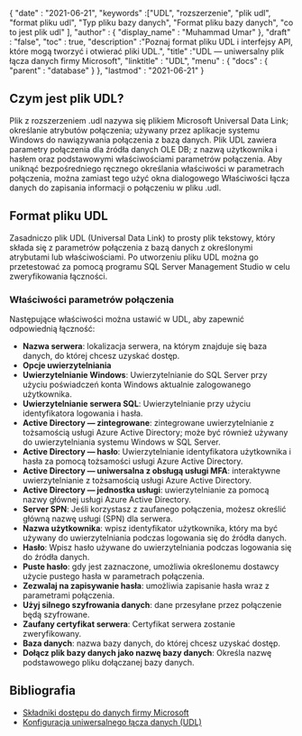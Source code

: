{
  "date" : "2021-06-21",
  "keywords" :["UDL", "rozszerzenie", "plik udl", "format pliku udl", "Typ pliku bazy danych", "Format pliku bazy danych", "co to jest plik udl" ],
  "author" : {
    "display_name" : "Muhammad Umar"
},
  "draft" : "false",
  "toc" : true,
  "description" :"Poznaj format pliku UDL i interfejsy API, które mogą tworzyć i otwierać pliki UDL.",
  "title" :"UDL — uniwersalny plik łącza danych firmy Microsoft",
  "linktitle" : "UDL",
  "menu" : {
    "docs" : {
      "parent" : "database"
}
},
  "lastmod" : "2021-06-21"
}

## Czym jest plik UDL?
Plik z rozszerzeniem .udl nazywa się plikiem Microsoft Universal Data Link; określanie atrybutów połączenia; używany przez aplikacje systemu Windows do nawiązywania połączenia z bazą danych. Plik UDL zawiera parametry połączenia dla źródła danych OLE DB; z nazwą użytkownika i hasłem oraz podstawowymi właściwościami parametrów połączenia. Aby uniknąć bezpośredniego ręcznego określania właściwości w parametrach połączenia, można zamiast tego użyć okna dialogowego Właściwości łącza danych do zapisania informacji o połączeniu w pliku .udl.

## Format pliku UDL
Zasadniczo plik UDL (Universal Data Link) to prosty plik tekstowy, który składa się z parametrów połączenia z bazą danych z określonymi atrybutami lub właściwościami. Po utworzeniu pliku UDL można go przetestować za pomocą programu SQL Server Management Studio w celu zweryfikowania łączności.

### Właściwości parametrów połączenia
Następujące właściwości można ustawić w UDL, aby zapewnić odpowiednią łączność:

- **Nazwa serwera**: lokalizacja serwera, na którym znajduje się baza danych, do której chcesz uzyskać dostęp.
- **Opcje uwierzytelniania**
- **Uwierzytelnianie Windows**: Uwierzytelnianie do SQL Server przy użyciu poświadczeń konta Windows aktualnie zalogowanego użytkownika.
- **Uwierzytelnianie serwera SQL**: Uwierzytelnianie przy użyciu identyfikatora logowania i hasła.
- **Active Directory — zintegrowane**: zintegrowane uwierzytelnianie z tożsamością usługi Azure Active Directory; może być również używany do uwierzytelniania systemu Windows w SQL Server.
- **Active Directory — hasło**: Uwierzytelnianie identyfikatora użytkownika i hasła za pomocą tożsamości usługi Azure Active Directory.
- **Active Directory — uniwersalna z obsługą usługi MFA**: interaktywne uwierzytelnianie z tożsamością usługi Azure Active Directory.
- **Active Directory — jednostka usługi**: uwierzytelnianie za pomocą nazwy głównej usługi Azure Active Directory.
- **Server SPN**: Jeśli korzystasz z zaufanego połączenia, możesz określić główną nazwę usługi (SPN) dla serwera.
- **Nazwa użytkownika**: wpisz identyfikator użytkownika, który ma być używany do uwierzytelniania podczas logowania się do źródła danych.
- **Hasło**: Wpisz hasło używane do uwierzytelniania podczas logowania się do źródła danych.
- **Puste hasło**: gdy jest zaznaczone, umożliwia określonemu dostawcy użycie pustego hasła w parametrach połączenia.
- **Zezwalaj na zapisywanie hasła**: umożliwia zapisanie hasła wraz z parametrami połączenia.
- **Użyj silnego szyfrowania danych**: dane przesyłane przez połączenie będą szyfrowane.
- **Zaufany certyfikat serwera**: Certyfikat serwera zostanie zweryfikowany.
- **Baza danych**: nazwa bazy danych, do której chcesz uzyskać dostęp.
- **Dołącz plik bazy danych jako nazwę bazy danych**: Określa nazwę podstawowego pliku dołączanej bazy danych.

## Bibliografia ##

* [Składniki dostępu do danych firmy Microsoft](https://en.wikipedia.org/wiki/Microsoft_Data_Access_Components#Universal_data_link)
* [Konfiguracja uniwersalnego łącza danych (UDL)](https://learn.microsoft.com/en-us/sql/connect/oledb/help-topics/data-link-pages?view=sql-server-ver15)

